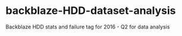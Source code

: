 # backblaze-HDD-dataset-analysis
Backblaze HDD stats and failure tag for 2016 - Q2 for data analysis

